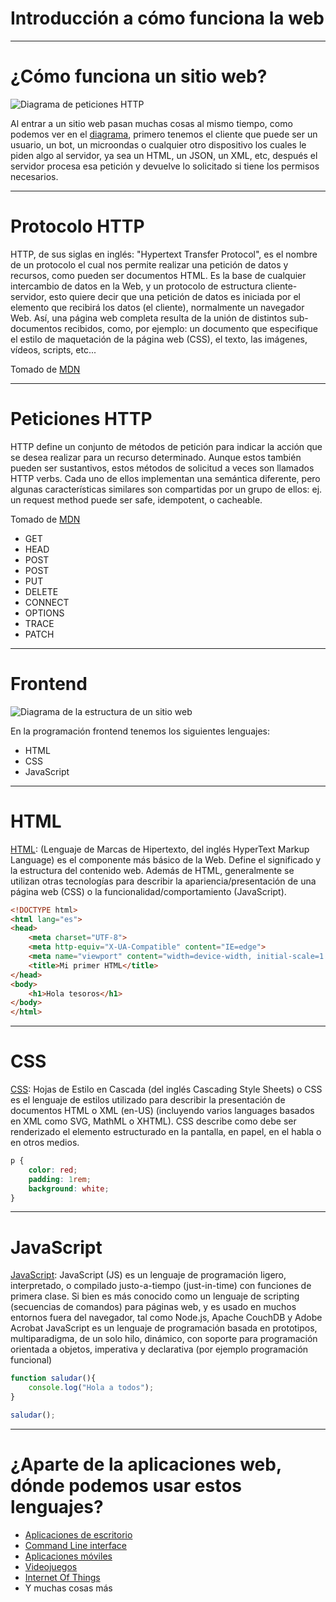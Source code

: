 # Introducción a cómo funciona la web

---

<h1 class="text-center">¿Cómo funciona un sitio web?</h1>

<div class="flex flex-col mt-10 gap-10">
    <img src="/images/peticiones-servidor.png" alt="Diagrama de peticiones HTTP">
    <p>
        Al entrar a un sitio web pasan muchas cosas al mismo tiempo, como podemos ver
        en el 
        <a href="https://excalidraw.com/#json=YGhCkaM_m8jKNJN7Nus_F,htQYFXJ6gq0wq3ab6DPPyA" target="_blank">diagrama</a>,
         primero tenemos el cliente que puede ser un usuario, un bot, un microondas
        o cualquier otro dispositivo los cuales le piden algo al servidor, ya sea un HTML, un JSON,
        un XML, etc, después el servidor procesa esa petición y devuelve lo solicitado si tiene los permisos
        necesarios.
    </p>
</div>

---

<h1 class="text-center">Protocolo HTTP</h1>

<div class="flex flex-col mt-10 gap-10">
    <p>
        HTTP, de sus siglas en inglés: "Hypertext Transfer Protocol", es el nombre de un protocolo el cual nos permite realizar una petición de datos y recursos, como pueden ser documentos HTML. Es la base de cualquier intercambio de datos en la Web, y un protocolo de estructura cliente-servidor, esto quiere decir que una petición de datos es iniciada por el elemento que recibirá los datos (el cliente), normalmente un navegador Web. Así, una página web completa resulta de la unión de distintos sub-documentos recibidos, como, por ejemplo: un documento que especifique el estilo de maquetación de la página web (CSS), el texto, las imágenes, vídeos, scripts, etc...<br/>    
        <div class="text-right">Tomado de <a href="https://developer.mozilla.org/es/docs/Web/HTTP/Overview">MDN</a></div>
    </p>
</div>

---

<h1 class="text-center">Peticiones HTTP</h1>

<div class="flex flex-col mt-10 gap-10">
    <p>
        HTTP define un conjunto de métodos de petición para indicar la acción que se desea realizar para un recurso determinado. Aunque estos también pueden ser sustantivos, estos métodos de solicitud a veces son llamados HTTP verbs. Cada uno de ellos implementan una semántica diferente, pero algunas características similares son compartidas por un grupo de ellos: ej. un request method puede ser safe, idempotent, o cacheable.<br/>    
        <div class="text-right">Tomado de <a href="https://developer.mozilla.org/es/docs/Web/HTTP/Methods">MDN</a></div>
    </p>
    <ul class="flex gap-5 flex-wrap justify-center">
        <li>GET</li>
        <li>HEAD</li>
        <li>POST</li>
        <li>POST</li>
        <li>PUT</li>
        <li>DELETE</li>
        <li>CONNECT</li>
        <li>OPTIONS</li>
        <li>TRACE</li>
        <li>PATCH</li>
    </ul>
</div>

---

<h1 class="text-center">Frontend</h1>

<div class="flex gap-5">
    <div>
        <img class="w-80" src="/images/diagram-web.jpeg" alt="Diagrama de la estructura de un sitio web">
    </div>
    <p>
    En la programación frontend tenemos los siguientes lenguajes:
    <ul class="flex flex-col gap-5 mt-5">
        <li>HTML</li>
        <li>CSS</li>
        <li>JavaScript</li>
    </ul>
    </p>
</div>

---

<h1 class="text-center">HTML</h1>

<p><a href="https://developer.mozilla.org/es/docs/Web/HTML">HTML</a>: (Lenguaje de Marcas de Hipertexto, del inglés HyperText Markup Language) es el componente más básico de la Web. Define el significado y la estructura del contenido web. Además de HTML, generalmente se utilizan otras tecnologías para describir la apariencia/presentación de una página web (CSS) o la funcionalidad/comportamiento (JavaScript).</p>

```html
<!DOCTYPE html>
<html lang="es">
<head>
    <meta charset="UTF-8">
    <meta http-equiv="X-UA-Compatible" content="IE=edge">
    <meta name="viewport" content="width=device-width, initial-scale=1.0">
    <title>Mi primer HTML</title>
</head>
<body>
    <h1>Hola tesoros</h1>
</body>
</html>
```

---

<h1 class="text-center">CSS</h1>

<p><a href="https://developer.mozilla.org/es/docs/Web/CSS">CSS</a>: Hojas de Estilo en Cascada (del inglés Cascading Style Sheets) o CSS es el lenguaje de estilos utilizado para describir la presentación de documentos HTML o XML (en-US) (incluyendo varios languages basados en XML como SVG, MathML o XHTML). CSS describe como debe ser renderizado el elemento estructurado en la pantalla, en papel, en el habla o en otros medios.</p>

```css
p {
    color: red;
    padding: 1rem;
    background: white;
}
```
---

<h1 class="text-center">JavaScript</h1>

<p><a href="https://developer.mozilla.org/es/docs/Web/JavaScript">JavaScript</a>: JavaScript (JS) es un lenguaje de programación ligero, interpretado, o compilado justo-a-tiempo (just-in-time) con funciones de primera clase. Si bien es más conocido como un lenguaje de scripting (secuencias de comandos) para páginas web, y es usado en muchos entornos fuera del navegador, tal como Node.js, Apache CouchDB y Adobe Acrobat JavaScript es un lenguaje de programación basada en prototipos, multiparadigma, de un solo hilo, dinámico, con soporte para programación orientada a objetos, imperativa y declarativa (por ejemplo programación funcional)</p>

```js
function saludar(){
    console.log("Hola a todos");
}

saludar();
```

---

<h1 class="text-center">¿Aparte de la aplicaciones web, dónde podemos usar estos lenguajes?</h1>
<ul>
    <li><a href="https://www.electronjs.org/">Aplicaciones de escritorio</a></li>
    <li><a href="https://www.sitepoint.com/javascript-command-line-interface-cli-node-js/">Command Line interface</a></li>
    <li><a href="https://reactnative.dev/">Aplicaciones móviles</a></li>
    <li><a href="https://phaser.io/">Videojuegos</a></li>
    <li><a href="https://iotjs.net/demo/">Internet Of Things</a></li>
    <li>Y muchas cosas más</li>
</ul>